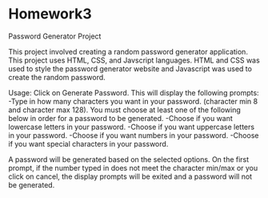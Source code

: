 # Homework3

Password Generator Project

This project involved creating a random password generator application. This project uses HTML, CSS, and Javscript languages. HTML and CSS was used to style the password generator website and Javascript was used to create the random password.

Usage:
Click on Generate Password. This will display the following prompts:
-Type in how many characters you want in your password. (character min 8 and character max 128).
You must choose at least one of the following below in order for a password to be generated.
-Choose if you want lowercase letters in your password.
-Choose if you want uppercase letters in your password.
-Choose if you want numbers in your password.
-Choose if you want special characters in your password.

A password will be generated based on the selected options. On the first prompt, if the number typed in does not meet the character min/max or you click on cancel, the display prompts will be exited and a password will not be generated.



